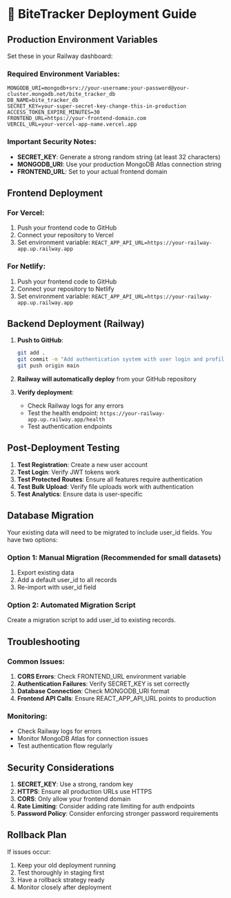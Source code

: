 # 🚀 BiteTracker Deployment Guide

## Production Environment Variables

Set these in your Railway dashboard:

### Required Environment Variables:
```
MONGODB_URI=mongodb+srv://your-username:your-password@your-cluster.mongodb.net/bite_tracker_db
DB_NAME=bite_tracker_db
SECRET_KEY=your-super-secret-key-change-this-in-production
ACCESS_TOKEN_EXPIRE_MINUTES=30
FRONTEND_URL=https://your-frontend-domain.com
VERCEL_URL=your-vercel-app-name.vercel.app
```

### Important Security Notes:
- **SECRET_KEY**: Generate a strong random string (at least 32 characters)
- **MONGODB_URI**: Use your production MongoDB Atlas connection string
- **FRONTEND_URL**: Set to your actual frontend domain

## Frontend Deployment

### For Vercel:
1. Push your frontend code to GitHub
2. Connect your repository to Vercel
3. Set environment variable: `REACT_APP_API_URL=https://your-railway-app.up.railway.app`

### For Netlify:
1. Push your frontend code to GitHub
2. Connect your repository to Netlify
3. Set environment variable: `REACT_APP_API_URL=https://your-railway-app.up.railway.app`

## Backend Deployment (Railway)

1. **Push to GitHub**:
   ```bash
   git add .
   git commit -m "Add authentication system with user login and profiles"
   git push origin main
   ```

2. **Railway will automatically deploy** from your GitHub repository

3. **Verify deployment**:
   - Check Railway logs for any errors
   - Test the health endpoint: `https://your-railway-app.up.railway.app/health`
   - Test authentication endpoints

## Post-Deployment Testing

1. **Test Registration**: Create a new user account
2. **Test Login**: Verify JWT tokens work
3. **Test Protected Routes**: Ensure all features require authentication
4. **Test Bulk Upload**: Verify file uploads work with authentication
5. **Test Analytics**: Ensure data is user-specific

## Database Migration

Your existing data will need to be migrated to include user_id fields. You have two options:

### Option 1: Manual Migration (Recommended for small datasets)
1. Export existing data
2. Add a default user_id to all records
3. Re-import with user_id field

### Option 2: Automated Migration Script
Create a migration script to add user_id to existing records.

## Troubleshooting

### Common Issues:
1. **CORS Errors**: Check FRONTEND_URL environment variable
2. **Authentication Failures**: Verify SECRET_KEY is set correctly
3. **Database Connection**: Check MONGODB_URI format
4. **Frontend API Calls**: Ensure REACT_APP_API_URL points to production

### Monitoring:
- Check Railway logs for errors
- Monitor MongoDB Atlas for connection issues
- Test authentication flow regularly

## Security Considerations

1. **SECRET_KEY**: Use a strong, random key
2. **HTTPS**: Ensure all production URLs use HTTPS
3. **CORS**: Only allow your frontend domain
4. **Rate Limiting**: Consider adding rate limiting for auth endpoints
5. **Password Policy**: Consider enforcing stronger password requirements

## Rollback Plan

If issues occur:
1. Keep your old deployment running
2. Test thoroughly in staging first
3. Have a rollback strategy ready
4. Monitor closely after deployment
